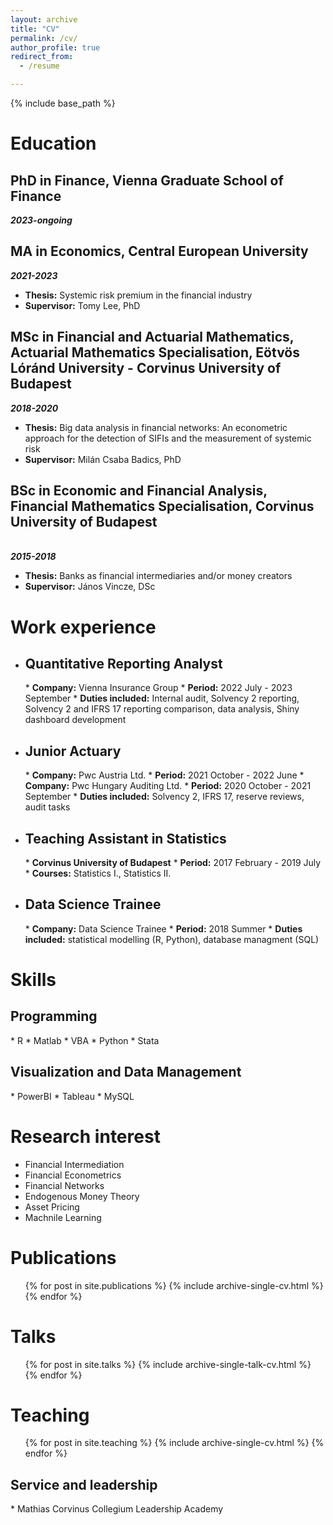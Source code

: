 ```yaml
---
layout: archive
title: "CV"
permalink: /cv/
author_profile: true
redirect_from:
  - /resume

---
```


{% include base_path %}

Education
======
<h2>PhD in Finance, Vienna Graduate School of Finance</h2>

<b><i>2023-ongoing</i></b><br>
<ul>

</ul>

<h2>MA in Economics, Central European University</h2>

<b><i>2021-2023</i></b><br>
<ul>
<li><b>Thesis:</b> Systemic risk premium in the financial industry</li>
<li><b>Supervisor:</b> Tomy Lee, PhD</li>
</ul>

<h2>MSc in Financial and Actuarial Mathematics, Actuarial Mathematics Specialisation, Eötvös Lóránd University - Corvinus University of Budapest</h2>
<b><i>2018-2020</i></b><br>
<ul>
<li><b>Thesis:</b> Big data analysis in financial networks: An econometric approach for the detection of SIFIs and the measurement of systemic risk</li>
<li><b>Supervisor:</b> Milán Csaba Badics, PhD</li>
</ul>
<h2>BSc in Economic and Financial Analysis, Financial Mathematics Specialisation, Corvinus University of Budapest</h2><br>
<b><i>2015-2018</i></b><br>
<ul>
<li><b>Thesis:</b> Banks as financial intermediaries and/or money creators</li>
<li><b>Supervisor:</b> János Vincze, DSc</li>
</ul>


Work experience
======
* <h2>Quantitative Reporting Analyst</h2>
  * <b>Company:</b> Vienna Insurance Group
  * <b>Period:</b> 2022 July - 2023 September
  * <b>Duties included:</b> Internal audit, Solvency 2 reporting, Solvency 2 and IFRS 17 reporting comparison, data analysis, Shiny dashboard development

* <h2>Junior Actuary</h2>
  * <b>Company:</b> Pwc Austria Ltd.
  * <b>Period:</b> 2021 October - 2022 June
  * <b>Company:</b> Pwc Hungary Auditing Ltd.
  * <b>Period:</b> 2020 October - 2021 September
  * <b>Duties included:</b> Solvency 2, IFRS 17, reserve reviews, audit tasks

* <h2>Teaching Assistant in Statistics</h2>
  * <b>Corvinus University of Budapest</b>
  * <b>Period:</b> 2017 February - 2019 July
  * <b>Courses:</b> Statistics I., Statistics II.  

* <h2>Data Science Trainee</h2>
  * <b>Company:</b> Data Science Trainee
  * <b>Period:</b> 2018 Summer
  * <b>Duties included:</b> statistical modelling (R, Python), database managment (SQL)

Skills
======
<h2>Programming</h2>
* R
* Matlab
* VBA
* Python
* Stata

<h2>Visualization and Data Management</h2>
* PowerBI
* Tableau
* MySQL

Research interest
======
* Financial Intermediation
* Financial Econometrics
* Financial Networks
* Endogenous Money Theory
* Asset Pricing
* Machnile Learning

<!--
# * Skill 2
#  * Sub-skill 2.1
#  * Sub-skill 2.2
#  * Sub-skill 2.3
#* Skill 3
-->

Publications
======
  <ul>{% for post in site.publications %}
    {% include archive-single-cv.html %}
  {% endfor %}</ul>
  
Talks
======
  <ul>{% for post in site.talks %}
    {% include archive-single-talk-cv.html %}
  {% endfor %}</ul>
  
Teaching
======
  <ul>{% for post in site.teaching %}
    {% include archive-single-cv.html %}
  {% endfor %}</ul>
  
<h2>Service and leadership</h2>
* Mathias Corvinus Collegium Leadership Academy

<!-- 
# ======
* Currently signed in to 43 different slack teams-->
